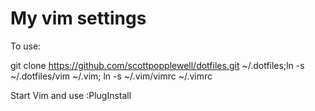 # My vim settings
To use:

git clone https://github.com/scottpopplewell/dotfiles.git ~/.dotfiles;ln -s ~/.dotfiles/vim ~/.vim; ln -s ~/.vim/vimrc ~/.vimrc

Start Vim and use :PlugInstall

